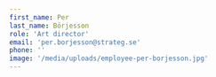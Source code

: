 ```yaml
---
first_name: Per
last_name: Börjesson
role: 'Art director'
email: 'per.borjesson@strateg.se'
phone: ''
image: '/media/uploads/employee-per-borjesson.jpg'
---
```

